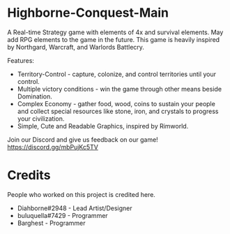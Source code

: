 # Highborne-Conquest-Main
A Real-time Strategy game with elements of 4x and survival elements. May add RPG elements to the game in the future. This game is heavily inspired by Northgard, Warcraft, and Warlords Battlecry.

Features:
* Territory-Control - capture, colonize, and control territories until your control.
* Multiple victory conditions - win the game through other means beside Domination.
* Complex Economy - gather food, wood, coins to sustain your people and collect special resources like stone, iron, and crystals to progress your civilization.
* Simple, Cute and Readable Graphics, inspired by Rimworld.

Join our Discord and give us feedback on our game!
https://discord.gg/mbPujKc5TV

# Credits
People who worked on this project is credited here.

* Diahborne#2948 - Lead Artist/Designer
* buluquella#7429 - Programmer
* Barghest - Programmer
